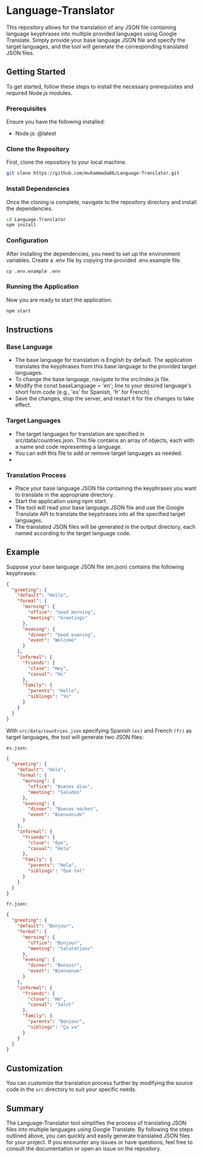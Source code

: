 # Language-Translator

This repository allows for the translation of any JSON file containing language keyphrases into multiple provided languages using Google Translate. Simply provide your base language JSON file and specify the target languages, and the tool will generate the corresponding translated JSON files.

## Getting Started

To get started, follow these steps to install the necessary prerequisites and required Node.js modules.

### Prerequisites

Ensure you have the following installed:
- Node.js: @latest

### Clone the Repository

First, clone the repository to your local machine.

```bash
git clone https://github.com/muhammada86/Language-Translator.git
```

### Install Dependencies
Once the cloning is complete, navigate to the repository directory and install the dependencies.

```bash
cd Language-Translator
npm install
```

### Configuration
After installing the dependencies, you need to set up the environment variables. Create a .env file by copying the provided .env.example file.

```bash
cp .env.example .env
```
### Running the Application
Now you are ready to start the application.

```bash
npm start
```

## Instructions 

### Base Language
- The base language for translation is English by default. The application translates the keyphrases from this base language to the provided target languages.
- To change the base language, navigate to the src/index.js file.
- Modify the const baseLanguage = 'en'; line to your desired language's short form code (e.g., 'es' for Spanish, 'fr' for French).
- Save the changes, stop the server, and restart it for the changes to take effect.

### Target Languages

- The target languages for translation are specified in src/data/countries.json. This file contains an array of objects, each with a name and code representing a language.
- You can edit this file to add or remove target languages as needed.
- 
### Translation Process

- Place your base language JSON file containing the keyphrases you want to translate in the appropriate directory.
- Start the application using npm start.
- The tool will read your base language JSON file and use the Google Translate API to translate the keyphrases into all the specified target languages.
- The translated JSON files will be generated in the output directory, each named according to the target language code.

## Example
Suppose your base language JSON file (en.json) contains the following keyphrases:

```json
{
  "greeting": {
    "default": "Hello",
    "formal": {
      "morning": {
        "office": "Good morning",
        "meeting": "Greetings"
      },
      "evening": {
        "dinner": "Good evening",
        "event": "Welcome"
      }
    },
    "informal": {
      "friends": {
        "close": "Hey",
        "casual": "Hi"
      },
      "family": {
        "parents": "Hello",
        "siblings": "Yo"
      }
    }
  }
}

```
With `src/data/countries.json` specifying Spanish `(es)` and French `(fr)` as target languages, the tool will generate two JSON files:

`es.json:`
```json
{
  "greeting": {
    "default": "Hola",
    "formal": {
      "morning": {
        "office": "Buenos días",
        "meeting": "Saludos"
      },
      "evening": {
        "dinner": "Buenas noches",
        "event": "Bienvenido"
      }
    },
    "informal": {
      "friends": {
        "close": "Oye",
        "casual": "Hola"
      },
      "family": {
        "parents": "Hola",
        "siblings": "Qué tal"
      }
    }
  }
}
```

`fr.json:`
```json
{
  "greeting": {
    "default": "Bonjour",
    "formal": {
      "morning": {
        "office": "Bonjour",
        "meeting": "Salutations"
      },
      "evening": {
        "dinner": "Bonsoir",
        "event": "Bienvenue"
      }
    },
    "informal": {
      "friends": {
        "close": "Hé",
        "casual": "Salut"
      },
      "family": {
        "parents": "Bonjour",
        "siblings": "Ça va"
      }
    }
  }
}
```

## Customization
You can customize the translation process further by modifying the source code in the `src` directory to suit your specific needs.

## Summary

The Language-Translator tool simplifies the process of translating JSON files into multiple languages using Google Translate. By following the steps outlined above, you can quickly and easily generate translated JSON files for your project. If you encounter any issues or have questions, feel free to consult the documentation or open an issue on the repository.



